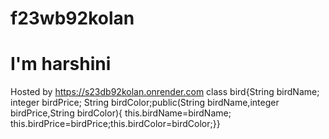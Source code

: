 # f23wb92kolan
# I'm harshini
Hosted by https://s23db92kolan.onrender.com
class bird{String birdName; integer birdPrice; String birdColor;public(String birdName,integer birdPrice,String birdColor){ this.birdName=birdName; this.birdPrice=birdPrice;this.birdColor=birdColor;}}